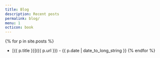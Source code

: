 ```yaml
---
title: Blog
description: Recent posts
permalink: blog/
menu: 1
octicon: book
---
```

{% for p in site.posts %}
* [{{ p.title }}]({{ p.url }}) - {{ p.date | date_to_long_string }}
{% endfor %}

